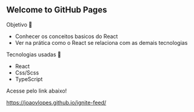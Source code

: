 ## Welcome to GitHub Pages

Objetivo 🎯
- Conhecer os conceitos basicos do React
- Ver na prática como o React se relaciona com as demais tecnologias

Tecnologias usadas 🚀
- React
- Css/Scss
- TypeScript

Acesse pelo link abaixo!

https://joaovlopes.github.io/ignite-feed/
